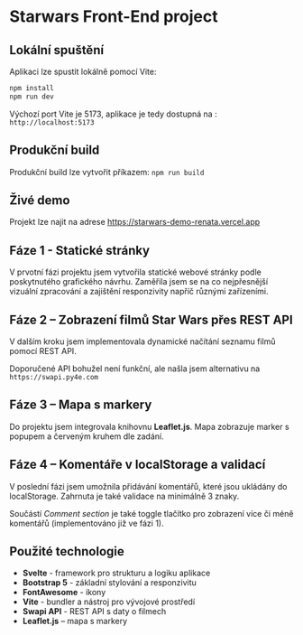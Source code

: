 
# Starwars Front-End project

## Lokální spuštění
Aplikaci lze spustit lokálně pomocí Vite:

```bash
npm install
npm run dev
```
Výchozí port Vite je 5173, aplikace je tedy dostupná na : ```http://localhost:5173```

## Produkční build
Produkční build lze vytvořit příkazem: ```npm run build```

## Živé demo
Projekt lze najit na adrese https://starwars-demo-renata.vercel.app

## Fáze 1 - Statické stránky
V prvotní fázi projektu jsem vytvořila statické webové stránky podle poskytnutého grafického návrhu. Zaměřila jsem se na co nejpřesnější vizuální zpracování a zajištění responzivity napříč různými zařízeními.

## Fáze 2 – Zobrazení filmů Star Wars přes REST API

V dalším kroku jsem implementovala dynamické načítání seznamu filmů pomocí REST API.

Doporučené API bohužel není funkční, ale našla jsem alternativu na `https://swapi.py4e.com`

## Fáze 3 – Mapa s markery
Do projektu jsem integrovala knihovnu **Leaflet.js**. Mapa zobrazuje marker s popupem a červeným kruhem dle zadání.

## Fáze 4 – Komentáře v localStorage a validací

V poslední fázi jsem umožnila přidávání komentářů,  které jsou ukládány do localStorage. Zahrnuta je také validace na minimálně 3 znaky.

Součástí *Comment section* je také toggle tlačítko pro zobrazení více či méně komentářů (implementováno již ve fázi 1).


## Použité technologie
* **Svelte** - framework pro strukturu a logiku aplikace
* **Bootstrap 5** - základní stylování a responzivitu
* **FontAwesome** - ikony
* **Vite** - bundler a nástroj pro vývojové prostředí
* **Swapi API** - REST API s daty o filmech
* **Leaflet.js** – mapa s markery



